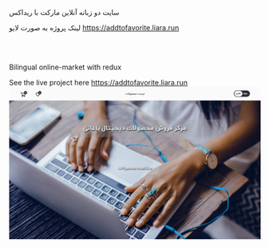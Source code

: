 

سایت دو زبانه آنلاین مارکت با ریداکس

لینک پروژه به صورت لایو  https://addtofavorite.liara.run

<br>
<br/>

Bilingual online-market with redux

See the live project here https://addtofavorite.liara.run
![alt text](https://github.com/mohammadbaghani/Addtofavorite-Redux/blob/master/Screenshot_2025_01_08-10.png)

